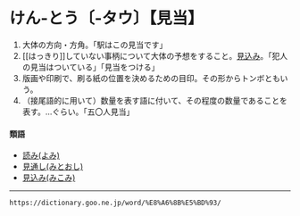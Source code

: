 # けん‐とう〔‐タウ〕【見当】
1. 大体の方向・方角。「駅はこの見当です」
2. [[はっきり]]していない事柄について大体の予想をすること。[見込み](みこみ（見込み）)。「犯人の見当はついている」「見当をつける」
3. 版画や印刷で、刷る紙の位置を決めるための目印。その形からトンボともいう。
4. （接尾語的に用いて）数量を表す語に付いて、その程度の数量であることを表す。…ぐらい。「五〇人見当」
    

#### 類語

-   [読み(よみ)](https://dictionary.goo.ne.jp/word/%E8%AA%AD%E3%81%BF/#jn-228317)
-   [見通し(みとおし)](https://dictionary.goo.ne.jp/word/%E8%A6%8B%E9%80%9A%E3%81%97/#jn-212615)
-   [見込み(みこみ)](みこみ（見込み）)

---
`https://dictionary.goo.ne.jp/word/%E8%A6%8B%E5%BD%93/`